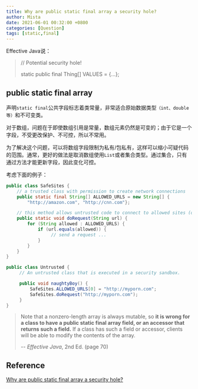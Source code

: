 ```yaml
---
title: Why are public static final array a security hole?
author: Mista
date: 2021-06-01 00:32:00 +0800
categories: [Question]
tags: [static,final]
---
```


Effective Java说：

> // Potential security hole!
>
> static public final Thing[] VALUES = {...};

## public static final array

声明`static final`公共字段标志着类常量，非常适合原始数据类型`（int、double等）`和不可变类。

对于数组，问题在于即使数组引用是常量，数组元素仍然是可变的；由于它是一个字段，不受更改保护、不可控，所以不常用。

为了解决这个问题，可以将数组字段限制为私有/包私有，这样可以缩小可疑代码的范围。通常，更好的做法是取消数组使用`List`或者集合类型。通过集合，只有通过方法才能更新字段，因此变化可控。

考虑下面的例子：

```java
public class SafeSites {
    // a trusted class with permission to create network connections
    public static final String[] ALLOWED_URLS = new String[] {
        "http://amazon.com", "http://cnn.com"};

    // this method allows untrusted code to connect to allowed sites (only)
    public static void doRequest(String url) {
        for (String allowed : ALLOWED_URLS) {
            if (url.equals(allowed)) {
                 // send a request ...
            }
        }
    }
}

public class Untrusted {
     // An untrusted class that is executed in a security sandbox.

     public void naughtyBoy() {
         SafeSites.ALLOWED_URLS[0] = "http://myporn.com";
         SafeSites.doRequest("http://myporn.com");
     }
}
```



>Note that a nonzero-length array is always mutable, so **it is wrong for a class to have a public static final array field, or an accessor that returns such a field.** If a class has such a field or accessor, clients will be able to modify the contents of the array.
>
>-- *Effective Java*, 2nd Ed. (page 70)

## Reference

[Why are public static final array a security hole?](https://stackoverflow.com/questions/2842169/why-are-public-static-final-array-a-security-hole/2842175)

